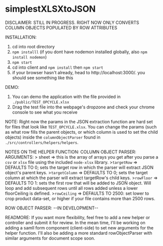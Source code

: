 # simplestXLSXtoJSON

DISCLAIMER: 
  STILL IN PROGRESS. RIGHT NOW ONLY CONVERTS COLUMN OBJECTS POPULATED BY ROW ATTRIBUTES

INSTALLATION:
  1. cd into root directory
  2. `npm installl` (if you dont have nodemon installed globally, also `npm install nodemon`)
  3. `npm start`
  4. cd into client and `npm install` then `npm start`
  5. if your browser hasn't already, head to http://localhost:3000/. you should see something like this

DEMO: 
  1. You can demo the application with the file provided in `./public/TEST_OPCYCLE.xlsx`
  2. Drag the test file into the webpage's dropzone and check your chrome console to see what you receive

NOTE: 
  Right now the params in the JSON extraction function are hard set for files that look like `TEST_OPCYCLE.xlsx`. You can change the params (such as what row fills the parent objects, or which column is used to set the child objects) inside the `columnObjectParser` found in `./src/controllers/helpers/helpers`.
  
NOTES ON THE HELPER FUNCTION:
  COLUMN OBJECT PARSER:
     ARGUMENTS:
       > sheet => this is the array of arrays you get after you parse a `csv` or `xlsx` file using the included `node-xlsx`                      library.
       >`targetRow` => DEFAULTS TO 0; sets the target row in which the parser will extract JSON object's parent keys.
       >`targetColumn` => DEFAULTS TO 0; sets the target column at which the parser will extract targetRow's child keys.
       >`rowFloor` => DEFAULTS TO 1: sets the first row that will be added to JSON object. Will loop and add subsequent rows                         until all rows added unless a lower floorCeiling is defined.
       >`rowCeiling` => DEFAULTS TO 2500: set lower to crop product data-set, or higher if your file contains more than 2500                           rows.
 
 ROW OBJECT PARSER: 
  --IN DEVELOPMENT--
 
 READMORE:
  If you want more flexibility, feel free to add a new helper or controller and submit it for review.
  In the mean time, I'll be working on adding a samll form component (client-side) to set new arguments for the helper           function. I'll also be adding a more standard rowObjectParser with similar arguments for document scope soon.
    
